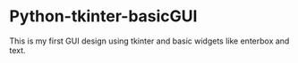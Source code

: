 # Python-tkinter-basicGUI
This is my first GUI design using tkinter and basic widgets like enterbox and text.
